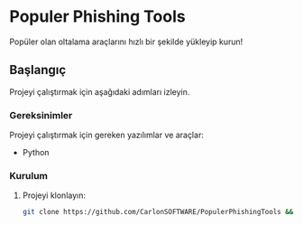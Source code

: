 # Populer Phishing Tools

Popüler olan oltalama araçlarını hızlı bir şekilde yükleyip kurun!

## Başlangıç

Projeyi çalıştırmak için aşağıdaki adımları izleyin.

### Gereksinimler

Projeyi çalıştırmak için gereken yazılımlar ve araçlar:

- Python

### Kurulum

1. Projeyi klonlayın:
   ```sh
   git clone https://github.com/CarlonSOFTWARE/PopulerPhishingTools && cd PopulerPhishingTools && bash kurulum.sh